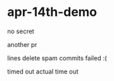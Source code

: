 # apr-14th-demo

no secret

another pr

lines
delete
spam commits
failed :(

timed out
actual time out

